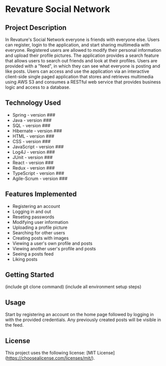# Revature Social Network

## Project Description
In Revature's Social Network everyone is friends with everyone else. Users can register, login to the application, and start sharing multimedia with everyone. Registered users are allowed to modify their personal information and upload their profile pictures. The application provides a search feature that allows users to search out friends and look at their profiles. Users are provided with a "feed", in which they can see what everyone is posting and like posts. Users can access and use the application via an interactive client-side single paged application that stores and retrieves multimedia using AWS S3 and consumes a RESTful web service that provides business logic and access to a database.

## Technology Used
* Spring - version ###
* Java - version ###
* SQL - version ###
* Hibernate - version ###
* HTML - version ###
* CSS - version ###
* JavaScript - version ###
* Log4J - version ###
* JUnit - version ###
* React - version ###
* Redux - version ###
* TypeScript - version ###
* Agile-Scrum - version ###

## Features Implemented
* Registering an account
* Logging in and out
* Reseting passwords
* Modifying user information
* Uploading a profile picture
* Searching for other users
* Creating posts with images
* Viewing a user's own profile and posts
* Viewing another user's profile and posts
* Seeing a posts feed
* Liking posts

## Getting Started
(include git clone command)
(include all environment setup steps)

## Usage
Start by registering an account on the home page followed by logging in with the provided credentials. Any previously created posts will be visible in the feed.

## License
This project uses the following license: [MIT License] (https://choosealicense.com/licenses/mit/).
